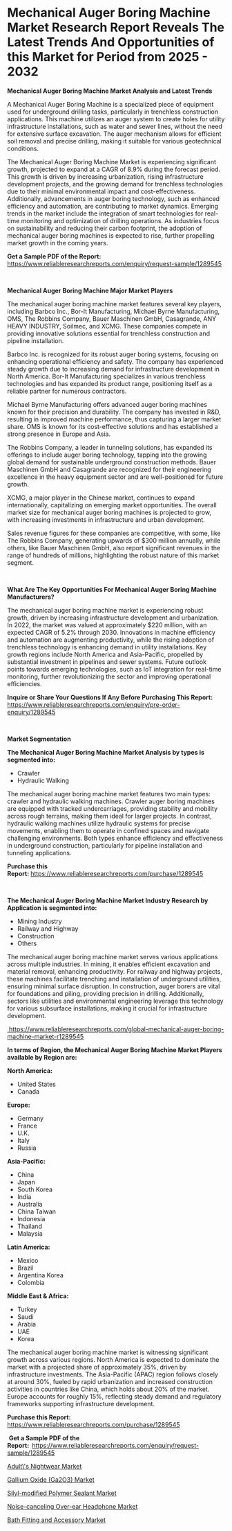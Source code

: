 <p><h1>Mechanical Auger Boring Machine Market Research Report Reveals The Latest Trends And Opportunities of this Market for Period from 2025 - 2032</h1></p><p><strong>Mechanical Auger Boring Machine Market Analysis and Latest Trends</strong></p>
<p><p>A Mechanical Auger Boring Machine is a specialized piece of equipment used for underground drilling tasks, particularly in trenchless construction applications. This machine utilizes an auger system to create holes for utility infrastructure installations, such as water and sewer lines, without the need for extensive surface excavation. The auger mechanism allows for efficient soil removal and precise drilling, making it suitable for various geotechnical conditions.</p><p>The Mechanical Auger Boring Machine Market is experiencing significant growth, projected to expand at a CAGR of 8.9% during the forecast period. This growth is driven by increasing urbanization, rising infrastructure development projects, and the growing demand for trenchless technologies due to their minimal environmental impact and cost-effectiveness. Additionally, advancements in auger boring technology, such as enhanced efficiency and automation, are contributing to market dynamics. Emerging trends in the market include the integration of smart technologies for real-time monitoring and optimization of drilling operations. As industries focus on sustainability and reducing their carbon footprint, the adoption of mechanical auger boring machines is expected to rise, further propelling market growth in the coming years.</p></p>
<p><strong>Get a Sample PDF of the Report:&nbsp;</strong> <a href="https://www.reliableresearchreports.com/enquiry/request-sample/1289545?utm_campaign=13&utm_medium=2&utm_source=Github&utm_content=ia&utm_term=16012025&utm_id=mechanical-auger-boring-machine">https://www.reliableresearchreports.com/enquiry/request-sample/1289545</a></p>
<p>&nbsp;</p>
<p><strong>Mechanical Auger Boring Machine Major Market Players</strong></p>
<p><p>The mechanical auger boring machine market features several key players, including Barbco Inc., Bor-It Manufacturing, Michael Byrne Manufacturing, OMS, The Robbins Company, Bauer Maschinen GmbH, Casagrande, ANY HEAVY INDUSTRY, Soilmec, and XCMG. These companies compete in providing innovative solutions essential for trenchless construction and pipeline installation.</p><p>Barbco Inc. is recognized for its robust auger boring systems, focusing on enhancing operational efficiency and safety. The company has experienced steady growth due to increasing demand for infrastructure development in North America. Bor-It Manufacturing specializes in various trenchless technologies and has expanded its product range, positioning itself as a reliable partner for numerous contractors.</p><p>Michael Byrne Manufacturing offers advanced auger boring machines known for their precision and durability. The company has invested in R&D, resulting in improved machine performance, thus capturing a larger market share. OMS is known for its cost-effective solutions and has established a strong presence in Europe and Asia.</p><p>The Robbins Company, a leader in tunneling solutions, has expanded its offerings to include auger boring technology, tapping into the growing global demand for sustainable underground construction methods. Bauer Maschinen GmbH and Casagrande are recognized for their engineering excellence in the heavy equipment sector and are well-positioned for future growth.</p><p>XCMG, a major player in the Chinese market, continues to expand internationally, capitalizing on emerging market opportunities. The overall market size for mechanical auger boring machines is projected to grow, with increasing investments in infrastructure and urban development.</p><p>Sales revenue figures for these companies are competitive, with some, like The Robbins Company, generating upwards of $300 million annually, while others, like Bauer Maschinen GmbH, also report significant revenues in the range of hundreds of millions, highlighting the robust nature of this market segment.</p></p>
<p>&nbsp;</p>
<p><strong>What Are The Key Opportunities For Mechanical Auger Boring Machine Manufacturers?</strong></p>
<p><p>The mechanical auger boring machine market is experiencing robust growth, driven by increasing infrastructure development and urbanization. In 2022, the market was valued at approximately $220 million, with an expected CAGR of 5.2% through 2030. Innovations in machine efficiency and automation are augmenting productivity, while the rising adoption of trenchless technology is enhancing demand in utility installations. Key growth regions include North America and Asia-Pacific, propelled by substantial investment in pipelines and sewer systems. Future outlook points towards emerging technologies, such as IoT integration for real-time monitoring, further revolutionizing the sector and improving operational efficiencies.</p></p>
<p><strong>Inquire or Share Your Questions If Any Before Purchasing This Report:</strong> <a href="https://www.reliableresearchreports.com/enquiry/pre-order-enquiry/1289545?utm_campaign=13&utm_medium=2&utm_source=Github&utm_content=ia&utm_term=16012025&utm_id=mechanical-auger-boring-machine">https://www.reliableresearchreports.com/enquiry/pre-order-enquiry/1289545</a></p>
<p>&nbsp;</p>
<p><strong>Market Segmentation</strong></p>
<p><strong>The Mechanical Auger Boring Machine Market Analysis by types is segmented into:</strong></p>
<p><ul><li>Crawler</li><li>Hydraulic Walking</li></ul></p>
<p><p>The mechanical auger boring machine market features two main types: crawler and hydraulic walking machines. Crawler auger boring machines are equipped with tracked undercarriages, providing stability and mobility across rough terrains, making them ideal for larger projects. In contrast, hydraulic walking machines utilize hydraulic systems for precise movements, enabling them to operate in confined spaces and navigate challenging environments. Both types enhance efficiency and effectiveness in underground construction, particularly for pipeline installation and tunneling applications.</p></p>
<p><strong>Purchase this Report:&nbsp;</strong><a href="https://www.reliableresearchreports.com/purchase/1289545?utm_campaign=13&utm_medium=2&utm_source=Github&utm_content=ia&utm_term=16012025&utm_id=mechanical-auger-boring-machine">https://www.reliableresearchreports.com/purchase/1289545</a></p>
<p>&nbsp;</p>
<p><strong>The Mechanical Auger Boring Machine Market Industry Research by Application is segmented into:</strong></p>
<p><ul><li>Mining Industry</li><li>Railway and Highway</li><li>Construction</li><li>Others</li></ul></p>
<p><p>The mechanical auger boring machine market serves various applications across multiple industries. In mining, it enables efficient excavation and material removal, enhancing productivity. For railway and highway projects, these machines facilitate trenching and installation of underground utilities, ensuring minimal surface disruption. In construction, auger borers are vital for foundations and piling, providing precision in drilling. Additionally, sectors like utilities and environmental engineering leverage this technology for various subsurface installations, making it crucial for infrastructure development.</p></p>
<p><a href="https://www.reliableresearchreports.com/global-mechanical-auger-boring-machine-market-r1289545?utm_campaign=13&utm_medium=2&utm_source=Github&utm_content=ia&utm_term=16012025&utm_id=mechanical-auger-boring-machine">&nbsp;https://www.reliableresearchreports.com/global-mechanical-auger-boring-machine-market-r1289545</a></p>
<p><strong>In terms of Region, the Mechanical Auger Boring Machine Market Players available by Region are:</strong></p>
<p>
    <p> <strong> North America: </strong>
        <ul>
            <li>United States</li>
            <li>Canada</li>
        </ul>
        </p> 
    <p> <strong> Europe: </strong>
        <ul>
            <li>Germany</li>
            <li>France</li>
            <li>U.K.</li>
            <li>Italy</li>
            <li>Russia</li>
        </ul>
        </p> 
    <p> <strong> Asia-Pacific: </strong>
        <ul>
            <li>China</li>
            <li>Japan</li>
            <li>South Korea</li>
            <li>India</li>
            <li>Australia</li>
            <li>China Taiwan</li>
            <li>Indonesia</li>
            <li>Thailand</li>
            <li>Malaysia</li>
        </ul>
        </p> 
    <p> <strong> Latin America: </strong>
        <ul>
            <li>Mexico</li>
            <li>Brazil</li>
            <li>Argentina Korea</li>
            <li>Colombia</li>
        </ul>
        </p> 
    <p> <strong> Middle East & Africa: </strong>
        <ul>
            <li>Turkey</li>
            <li>Saudi</li>
            <li>Arabia</li>
            <li>UAE</li>
            <li>Korea</li>
        </ul>
    </p>
    </p>
<p><p>The mechanical auger boring machine market is witnessing significant growth across various regions. North America is expected to dominate the market with a projected share of approximately 35%, driven by infrastructure investments. The Asia-Pacific (APAC) region follows closely at around 30%, fueled by rapid urbanization and increased construction activities in countries like China, which holds about 20% of the market. Europe accounts for roughly 15%, reflecting steady demand and regulatory frameworks supporting infrastructure development.</p></p>
<p><strong>Purchase this Report: </strong><a href="https://www.reliableresearchreports.com/purchase/1289545?utm_campaign=13&utm_medium=2&utm_source=Github&utm_content=ia&utm_term=16012025&utm_id=mechanical-auger-boring-machine">https://www.reliableresearchreports.com/purchase/1289545</a></p>
<p>&nbsp;<strong>Get a Sample PDF of the Report:&nbsp;&nbsp;</strong><a href="https://www.reliableresearchreports.com/enquiry/request-sample/1289545?utm_campaign=13&utm_medium=2&utm_source=Github&utm_content=ia&utm_term=16012025&utm_id=mechanical-auger-boring-machine">https://www.reliableresearchreports.com/enquiry/request-sample/1289545</a></p>
<p><strong></strong></p>
<p><p><a href="https://github.com/MariaWashington76/Market-Research-Report-List-1/blob/main/adults-nightwear-market.md?utm_campaign=13&utm_medium=2&utm_source=Github&utm_content=ia&utm_term=16012025&utm_id=mechanical-auger-boring-machine">Adult\'s Nightwear Market</a></p><p><a href="https://github.com/krinerstormy331/Market-Research-Report-List-1/blob/main/gallium-oxide-ga2o3-market.md?utm_campaign=13&utm_medium=2&utm_source=Github&utm_content=ia&utm_term=16012025&utm_id=mechanical-auger-boring-machine">Gallium Oxide (Ga2O3) Market</a></p><p><a href="https://github.com/dolorespeddico90/Market-Research-Report-List-1/blob/main/silyl-modified-polymer-sealant-market.md?utm_campaign=13&utm_medium=2&utm_source=Github&utm_content=ia&utm_term=16012025&utm_id=mechanical-auger-boring-machine">Silyl-modified Polymer Sealant Market</a></p><p><a href="https://github.com/suleimannichelle7/Market-Research-Report-List-1/blob/main/noise-canceling-over-ear-headphone-market.md?utm_campaign=13&utm_medium=2&utm_source=Github&utm_content=ia&utm_term=16012025&utm_id=mechanical-auger-boring-machine">Noise-canceling Over-ear Headphone Market</a></p><p><a href="https://github.com/rosamariarocque98/Market-Research-Report-List-1/blob/main/bath-fitting-and-accessory-market.md?utm_campaign=13&utm_medium=2&utm_source=Github&utm_content=ia&utm_term=16012025&utm_id=mechanical-auger-boring-machine">Bath Fitting and Accessory Market</a></p></p>